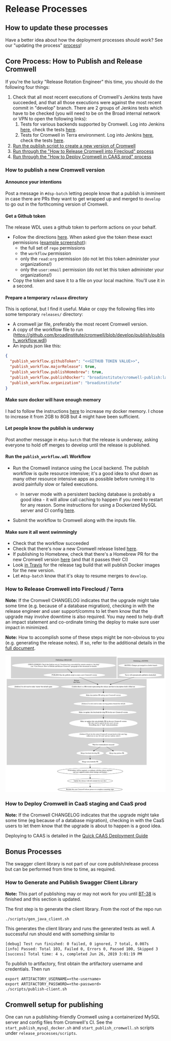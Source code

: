 # Release Processes

## How to update these processes

Have a better idea about how the deployment processes should work? 
See our "updating the process" [process](../README.MD)!

## Core Process: How to Publish and Release Cromwell

If you're the lucky "Release Rotation Engineer" this time, you should do the following four things:

1. Check that all most recent executions of Cromwell's Jenkins tests have succeeded, and that all those executions were 
against the most recent commit in "develop" branch. There are 2 groups of Jenkins tests which have to be checked (you 
will need to be on the Broad internal network or VPN to open the following links):
    1. Tests for various backends supported by Cromwell. Log into Jenkins [here](https://fc-jenkins.dsp-techops.broadinstitute.org), check the tests [here](https://fc-jenkins.dsp-techops.broadinstitute.org/job/cromwell-cron-parent/).
    1. Tests for Cromwell in Terra environment. Log into Jenkins [here](https://fc-jenkins.dsp-techops.broadinstitute.org), check the tests [here](https://fc-jenkins.dsp-techops.broadinstitute.org/view/Batch/).
1. [Run the publish script to create a new version of Cromwell](#how-to-publish-a-new-cromwell-version)  
1. [Run through the "How to Release Cromwell into Firecloud" process](#how-to-release-cromwell-into-firecloud)  
1. [Run through the "How to Deploy Cromwell in CAAS prod" process](#how-to-deploy-cromwell-in-caas-prod)  

### How to publish a new Cromwell version

#### Announce your intentions

Post a message in `#dsp-batch` letting people know that a publish is imminent in case there are PRs they want to get
wrapped up and merged to `develop` to go out in the forthcoming version of Cromwell.

#### Get a Github token

The release WDL uses a github token to perform actions on your behalf.
* Follow the directions [here](https://help.github.com/en/github/authenticating-to-github/creating-a-personal-access-token-for-the-command-line).
  When asked give the token these exact permissions ([example screenshot](github_token_scopes.png)):
  * the full set of `repo` permissions
  * the `workflow` permission
  * only the `read:org` permission (do not let this token administer your organizations!)
  * only the `user:email` permission (do not let this token administer your organizations!)
* Copy the token and save it to a file on your local machine. You'll use it in a second.

#### Prepare a temporary `release` directory

This is optional, but I find it useful. Make or copy the following files into some temporary `releases/` directory:

* A cromwell jar file, preferably the most recent Cromwell version.
* A copy of the workflow file to run (https://github.com/broadinstitute/cromwell/blob/develop/publish/publish_workflow.wdl)
* An inputs json like this:

```json
{
  "publish_workflow.githubToken": "<<GITHUB TOKEN VALUE>>",
  "publish_workflow.majorRelease": true,
  "publish_workflow.publishHomebrew": true,
  "publish_workflow.publishDocker": "broadinstitute/cromwell-publish:latest",
  "publish_workflow.organization": "broadinstitute"
}
```

#### Make sure docker will have enough memory

I had to follow the instructions [here](https://docs.docker.com/docker-for-mac/#resources) to increase my docker memory.
I chose to increase it from 2GB to 8GB but 4 might have been sufficient.

#### Let people know the publish is underway

Post another message in `#dsp-batch` that the release is underway, asking everyone to hold off merges to develop until
the release is published.

#### Run the `publish_workflow.wdl` Workflow

* Run the Cromwell instance using the Local backend. The publish workflow is quite resource intensive; it's a good idea to
  shut down as many other resource intensive apps as possible before running it to avoid painfully slow or failed executions.
    * In server mode with a persistent backing database is probably a good idea - it will allow call caching to happen if you need to restart for any reason.
      Some instructions for using a Dockerized MySQL server and CI config [here](#cromwell-setup-for-publishing).

* Submit the workflow to Cromwell along with the inputs file.

#### Make sure it all went swimmingly

* Check that the workflow succeeded
* Check that there's now a new Cromwell release listed [here](https://github.com/broadinstitute/cromwell/releases).
* If publishing to Homebrew, check that there's a Homebrew PR for the new Cromwell version [here](https://github.com/Homebrew/homebrew-core/pulls) (and that it passes their CI)
* Look [in Travis](https://app.travis-ci.com/github/broadinstitute/cromwell/branches) for the release tag build that will publish Docker images for the new version.
* Let `#dsp-batch` know that it's okay to resume merges to `develop`.

### How to Release Cromwell into Firecloud / Terra

**Note:** If the Cromwell CHANGELOG indicates that the upgrade might take some time (e.g. because of a database migration), checking in with the release engineer
and user support/comms to let them know that the upgrade may involve downtime is also required. You may need to help draft an impact statement and co-ordinate timing
the deploy to make sure user impact in minimized.

**Note:** How to accomplish some of these steps might be non-obvious to you (e.g. generating the release notes).
If so, refer to the additional details in the [full document](https://docs.google.com/document/d/1EEzwemE8IedCplIwL506fiqXr0262Pz4G0x6Cr6V-5E). 

![firecloud-develop](firecloud-develop.dot.png) 

### How to Deploy Cromwell in CaaS staging and CaaS prod

**Note:** If the Cromwell CHANGELOG indicates that the upgrade might take some time (eg because of a database migration), checking in with the CaaS users
to let them know that the upgrade is about to happen is a good idea.

Deploying to CAAS is detailed in the [Quick CAAS Deployment Guide](https://docs.google.com/document/d/1s0YC-oohJ7o-OGcgnH_-YBtIEKmLIPTRpG36yvWxUpE) 

## Bonus Processes

The swagger client library is not part of our core publish/release process but can be performed from time to time, as required.

### How to Generate and Publish Swagger Client Library

**Note:** This part of publishing may or may not work for you until
[BT-38](https://broadworkbench.atlassian.net/browse/BT-38) is finished and this section is updated.

The first step is to generate the client library.  From the root of the repo run

```
./scripts/gen_java_client.sh
```

This generates the client library and runs the generated tests as well.  A successful run should end with something similar to

```
[debug] Test run finished: 0 failed, 0 ignored, 7 total, 0.007s
[info] Passed: Total 103, Failed 0, Errors 0, Passed 100, Skipped 3
[success] Total time: 4 s, completed Jun 26, 2019 3:01:19 PM
```

To publish to artifactory, first obtain the artifactory username and credentials.  Then run

```
export ARTIFACTORY_USERNAME=<the-username>
export ARTIFACTORY_PASSWORD=<the-password>
./scripts/publish-client.sh
```

## Cromwell setup for publishing

One can run a publishing-friendly Cromwell using a containerized MySQL server and config files
from Cromwell's CI. See the `start_publish_mysql_docker.sh` and `start_publish_cromwell.sh` 
scripts under `release_processes/scripts`.

